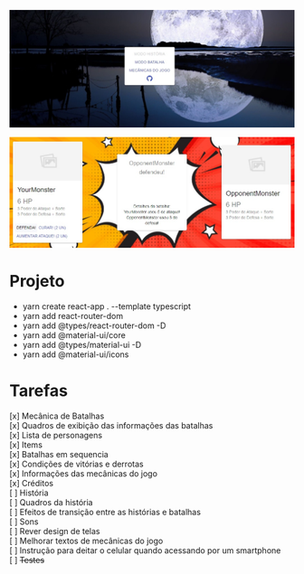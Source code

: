 ![Landing](docs/img/landing.jpg)

![Battle](docs/img/battle.jpg)

# Projeto

- yarn create react-app . --template typescript
- yarn add react-router-dom
- yarn add @types/react-router-dom -D
- yarn add @material-ui/core
- yarn add @types/material-ui -D
- yarn add @material-ui/icons

# Tarefas

[x] Mecânica de Batalhas <br/>
[x] Quadros de exibição das informações das batalhas <br/> 
[x] Lista de personagens <br/>
[x] Items <br/>
[x] Batalhas em sequencia <br/>
[x] Condições de vitórias e derrotas <br/>
[x] Informações das mecânicas do jogo <br/>
[x] Créditos <br/>
[ ] História <br/>
[ ] Quadros da história <br/>
[ ] Efeitos de transição entre as histórias e batalhas <br/>
[ ] Sons <br/>
[ ] Rever design de telas <br/>
[ ] Melhorar textos de mecânicas do jogo <br/>
[ ] Instrução para deitar o celular quando acessando por um smartphone<br/>
[ ] <s>Testes</s> <br/>